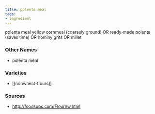 ```yaml
---
title: polenta meal
tags:
- ingredient
---
```

polenta meal yellow cornmeal (coarsely ground) OR ready-made polenta (saves time) OR hominy grits OR millet

### Other Names

* polenta meal

### Varieties

* [[nonwheat-flours]]

### Sources
* http://foodsubs.com/Flournw.html
